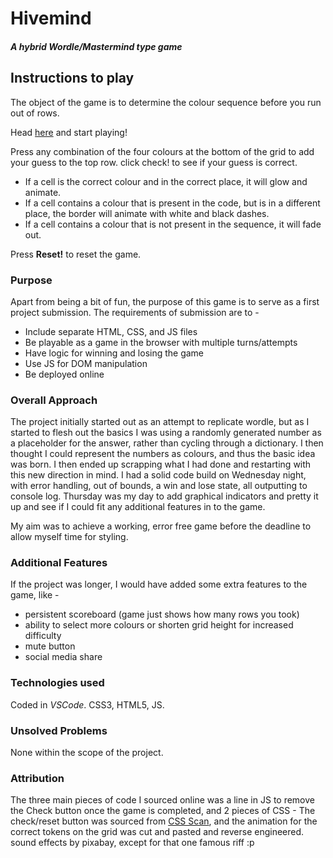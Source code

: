 # Hivemind
#### *A hybrid Wordle/Mastermind type game*


## Instructions to play

The object of the game is to determine the colour sequence before you run out of rows.

Head [here](https://jlabruna.github.io/wordle-app/hivemind.html "The Game") and start playing!

Press any combination of the four colours at the bottom of the grid to add your guess to the top row. click check! to see if your guess is correct.

- If a cell is the correct colour and in the correct place, it will glow and animate.
- If a cell contains a colour that is present in the code, but is in a different place, the border will animate with white and black dashes.
- If a cell contains a colour that is not present in the sequence, it will fade out.

Press **Reset!** to reset the game.




### Purpose

Apart from being a bit of fun, the purpose of this game is to serve as a first project submission. The requirements of submission are to - 

- Include separate HTML, CSS, and JS files
- Be playable as a game in the browser with multiple turns/attempts
- Have logic for winning and losing the game
- Use JS for DOM manipulation
- Be deployed online

### Overall Approach

The project initially started out as an attempt to replicate wordle, but as I started to flesh out the basics I was using a randomly generated number as a placeholder for the answer, rather than cycling through a dictionary. I then thought I could represent the numbers as colours, and thus the basic idea was born. I then ended up scrapping what I had done and restarting with this new direction in mind. I had a solid code build on Wednesday night, with error handling, out of bounds, a win and lose state, all outputting to console log. Thursday was my day to add graphical indicators and pretty it up and see if I could fit any additional features in to the game.

My aim was to achieve a working, error free game before the deadline to allow myself time for styling.

### Additional Features

If the project was longer, I would have added some extra features to the game, like - 

- persistent scoreboard (game just shows how many rows you took)
- ability to select more colours or shorten grid height for increased difficulty
- mute button
- social media share

### Technologies used

Coded in *VSCode*. CSS3, HTML5, JS. 

### Unsolved Problems

None within the scope of the project. 


### Attribution

The three main pieces of code I sourced online was a line in JS to remove the Check button once the game is completed, and 2 pieces of CSS - The check/reset button was sourced from [CSS Scan](https://getcssscan.com/css-buttons-examples), and the animation for the correct tokens on the grid was cut and pasted and reverse engineered. sound effects by pixabay, except for that one famous riff :p




